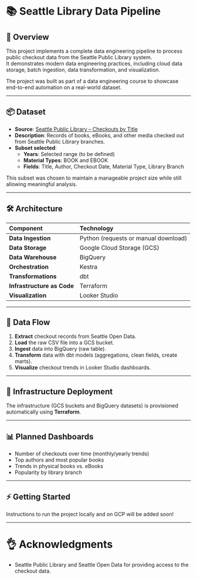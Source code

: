 # 📚 Seattle Library Data Pipeline

## 🏩 Overview

This project implements a complete data engineering pipeline to process public checkout data from the Seattle Public Library system.  
It demonstrates modern data engineering practices, including cloud data storage, batch ingestion, data transformation, and visualization.

The project was built as part of a data engineering course to showcase end-to-end automation on a real-world dataset.

---

## 📦 Dataset

- **Source**: [Seattle Public Library – Checkouts by Title](https://data.seattle.gov/Community-and-Culture/Checkouts-by-Title/tmmm-ytt6)
- **Description**: Records of books, eBooks, and other media checked out from Seattle Public Library branches.
- **Subset selected**:
  - **Years**: Selected range (to be defined)
  - **Material Types**: BOOK and EBOOK
  - **Fields**: Title, Author, Checkout Date, Material Type, Library Branch

This subset was chosen to maintain a manageable project size while still allowing meaningful analysis.

---

## 🛠️ Architecture

| Component | Technology |
|:----------|:------------|
| **Data Ingestion** | Python (requests or manual download) |
| **Data Storage** | Google Cloud Storage (GCS) |
| **Data Warehouse** | BigQuery |
| **Orchestration** | Kestra |
| **Transformations** | dbt |
| **Infrastructure as Code** | Terraform |
| **Visualization** | Looker Studio |

---

## 🔄 Data Flow

1. **Extract** checkout records from Seattle Open Data.
2. **Load** the raw CSV file into a GCS bucket.
3. **Ingest** data into BigQuery (raw table).
4. **Transform** data with dbt models (aggregations, clean fields, create marts).
5. **Visualize** checkout trends in Looker Studio dashboards.

---

## 🚀 Infrastructure Deployment

The infrastructure (GCS buckets and BigQuery datasets) is provisioned automatically using **Terraform**.

---

## 📊 Planned Dashboards

- Number of checkouts over time (monthly/yearly trends)
- Top authors and most popular books
- Trends in physical books vs. eBooks
- Popularity by library branch

---

## ⚡ Getting Started

Instructions to run the project locally and on GCP will be added soon!

---

# 👌 Acknowledgments

- Seattle Public Library and Seattle Open Data for providing access to the checkout data.
